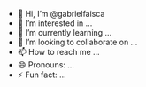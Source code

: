- 👋 Hi, I’m @gabrielfaisca
- 👀 I’m interested in ...
- 🌱 I’m currently learning ...
- 💞️ I’m looking to collaborate on ...
- 📫 How to reach me ...
- 😄 Pronouns: ...
- ⚡ Fun fact: ...

<!---
gabrielfaisca/gabrielfaisca is a ✨ special ✨ repository because its `README.md` (this file) appears on your GitHub profile.
You can click the Preview link to take a look at your changes.
--->
